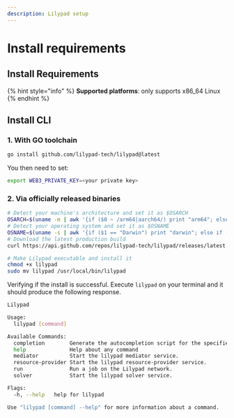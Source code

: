 ```yaml
---
description: Lilypad setup
---
```


# Install requirements

## Install Requirements

{% hint style="info" %}
**Supported platforms**: only supports x86\_64 Linux
{% endhint %}

## Install CLI

### 1. With GO toolchain

```bash
go install github.com/lilypad-tech/lilypad@latest
```

You then need to set:

```bash
export WEB3_PRIVATE_KEY=<your private key>
```

### 2. Via officially released binaries

```bash
# Detect your machine's architecture and set it as $OSARCH
OSARCH=$(uname -m | awk '{if ($0 ~ /arm64|aarch64/) print "arm64"; else if ($0 ~ /x86_64|amd64/) print "amd64"; else print "unsupported_arch"}') && export OSARCH;
# Detect your operating system and set it as $OSNAME
OSNAME=$(uname -s | awk '{if ($1 == "Darwin") print "darwin"; else if ($1 == "Linux") print "linux"; else print "unsupported_os"}') && export OSNAME;
# Download the latest production build
curl https://api.github.com/repos/lilypad-tech/lilypad/releases/latest | grep "browser_download_url.*lilypad-$OSNAME-$OSARCH" | cut -d : -f 2,3 | tr -d \" | wget -qi - -O lilypad

# Make Lilypad executable and install it
chmod +x lilypad
sudo mv lilypad /usr/local/bin/lilypad
```



Verifying if the install is successful. Execute `lilypad` on your terminal and it should produce the following response.

```bash
Lilypad

Usage:
  lilypad [command]

Available Commands:
  completion        Generate the autocompletion script for the specified shell
  help              Help about any command
  mediator          Start the lilypad mediator service.
  resource-provider Start the lilypad resource-provider service.
  run               Run a job on the Lilypad network.
  solver            Start the lilypad solver service.

Flags:
  -h, --help   help for lilypad

Use "lilypad [command] --help" for more information about a command.
```
